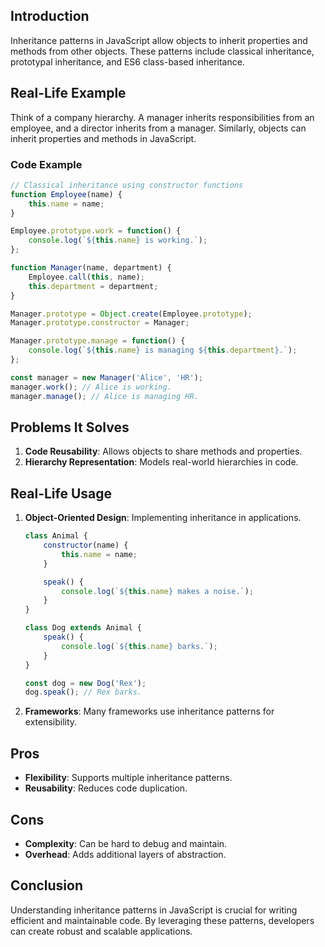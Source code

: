 ## Introduction
Inheritance patterns in JavaScript allow objects to inherit properties and methods from other objects. These patterns include classical inheritance, prototypal inheritance, and ES6 class-based inheritance.

## Real-Life Example
Think of a company hierarchy. A manager inherits responsibilities from an employee, and a director inherits from a manager. Similarly, objects can inherit properties and methods in JavaScript.

### Code Example
```javascript
// Classical inheritance using constructor functions
function Employee(name) {
    this.name = name;
}

Employee.prototype.work = function() {
    console.log(`${this.name} is working.`);
};

function Manager(name, department) {
    Employee.call(this, name);
    this.department = department;
}

Manager.prototype = Object.create(Employee.prototype);
Manager.prototype.constructor = Manager;

Manager.prototype.manage = function() {
    console.log(`${this.name} is managing ${this.department}.`);
};

const manager = new Manager('Alice', 'HR');
manager.work(); // Alice is working.
manager.manage(); // Alice is managing HR.
```

## Problems It Solves
1. **Code Reusability**: Allows objects to share methods and properties.
2. **Hierarchy Representation**: Models real-world hierarchies in code.

## Real-Life Usage
1. **Object-Oriented Design**: Implementing inheritance in applications.
   ```javascript
   class Animal {
       constructor(name) {
           this.name = name;
       }

       speak() {
           console.log(`${this.name} makes a noise.`);
       }
   }

   class Dog extends Animal {
       speak() {
           console.log(`${this.name} barks.`);
       }
   }

   const dog = new Dog('Rex');
   dog.speak(); // Rex barks.
   ```

2. **Frameworks**: Many frameworks use inheritance patterns for extensibility.

## Pros
- **Flexibility**: Supports multiple inheritance patterns.
- **Reusability**: Reduces code duplication.

## Cons
- **Complexity**: Can be hard to debug and maintain.
- **Overhead**: Adds additional layers of abstraction.

## Conclusion
Understanding inheritance patterns in JavaScript is crucial for writing efficient and maintainable code. By leveraging these patterns, developers can create robust and scalable applications.
